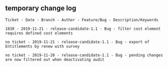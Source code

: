 ## temporary change log

    Ticket - Date - Branch - Author - Feature/Bug - Description/Keywords
    
    1830 - 2019-11-21 - release-candidate-1.1 - Bug - filter cost element requires defined cost elements
    
    no ticket - 2019-11-21 - release-candidate-1.1 - Bug - export of Entitlements by renew with survey
    
    no ticket - 2019-11-20 - release-candidate-1.1 - Bug - pending changes are now filtered out when deactivating audit
    